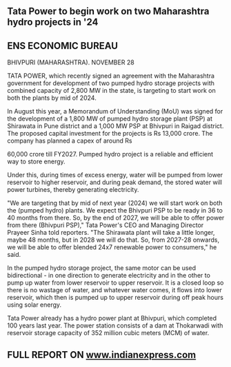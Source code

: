 ## Tata Power to begin work on two Maharashtra hydro projects in '24

## ENS ECONOMIC BUREAU

BHIVPURI (MAHARASHTRA). NOVEMBER 28

TATA POWER, which recently signed an agreement with the Maharashtra government for development of two pumped hydro storage projects with combined capacity of 2,800 MW in the state, is targeting to start work on both the plants by mid of 2024.

In August this year, a Memorandum of Understanding (MoU) was signed for the development of a 1,800 MW of  $\text{pumped hydro storage plant (PSP)}$ at Shirawata in Pune district and a 1,000 MW PSP at Bhivpuri in Raigad district. The proposed capital investment for the projects is Rs 13,000 crore. The company has planned a capex of around Rs

60,000 crore till FY2027. Pumped hydro project is a reliable and efficient way to store energy.

Under this, during times of excess energy, water will be pumped from lower reservoir to higher reservoir, and during peak demand, the stored water will power turbines, thereby generating electricity.

"We are targeting that by mid of next year (2024) we will start work on both the (pumped hydro) plants. We expect the Bhivpuri PSP to be ready in 36 to 40 months from there. So, by the end of 2027, we will be able to offer power from there (Bhivpuri PSP)," Tata Power's CEO and Managing Director Prayeer Sinha told reporters. "The Shirawata plant will take a little longer, maybe 48 months, but in 2028 we will do that. So, from 2027-28 onwards, we will be able to offer blended 24x7 renewable power to consumers," he said.

In the pumped hydro storage project, the same motor can be used bidirectional - in one direction to generate electricity and in the other to pump up water from lower reservoir to upper reservoir. It is a closed loop so there is no wastage of water, and whatever water comes, it flows into lower reservoir, which then is pumped up to upper reservoir during off peak hours using solar energy.

Tata Power already has a hydro power plant at Bhivpuri, which completed 100 years last year. The power station consists of a dam at Thokarwadi with reservoir storage capacity of 352 million cubic meters (MCM) of water.

## FULL REPORT ON www.indianexpress.com